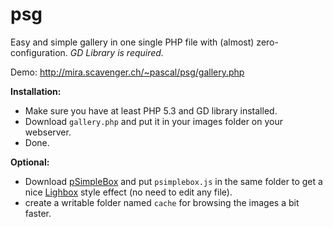 psg
===

Easy and simple gallery in one single PHP file with (almost) zero-configuration.
*GD Library is required.*

Demo: http://mira.scavenger.ch/~pascal/psg/gallery.php

**Installation:**
* Make sure you have at least PHP 5.3 and GD library installed.
* Download ```gallery.php``` and put it in your images folder on your webserver.
* Done.

**Optional:**
* Download [pSimpleBox] and put ```psimplebox.js``` in the same folder to get a nice [Lighbox] style effect (no need to edit any file).
* create a writable folder named ```cache``` for browsing the images a bit faster.

[pSimpleBox]:https://github.com/pascalbrax/pslb
[Lighbox]:http://lokeshdhakar.com/projects/lightbox2/
